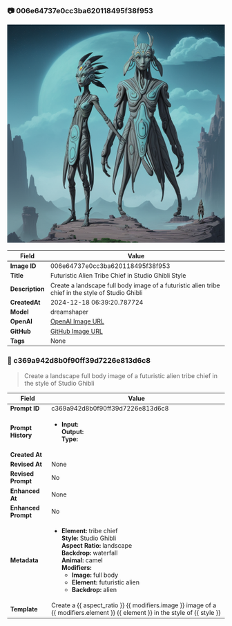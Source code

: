 

### 📷 006e64737e0cc3ba620118495f38f953 


![data.id](./006e64737e0cc3ba620118495f38f953.jpg)


| Field          | Value                                                                                                                     |
|----------------|---------------------------------------------------------------------------------------------------------------------------|
| **Image ID**             | 006e64737e0cc3ba620118495f38f953                                                                                                             |
| **Title**           | Futuristic Alien Tribe Chief in Studio Ghibli Style                                                                                                       |
| **Description**           | Create a landscape full body image of a futuristic alien tribe chief in the style of Studio Ghibli                                                                                                       |
| **CreatedAt**        | 2024-12-18 06:39:20.787724                                                                                                        |
| **Model**        | dreamshaper                                                                                                        |
| **OpenAI**         | [OpenAI Image URL](http://192.168.1.85:8081/generated-images/b64452914412.png)                                                                                |
| **GitHub**         | [GitHub Image URL](https://raw.githubusercontent.com/Caneta-Silva/weeb/refs/heads/main/images/006e64737e0cc3ba620118495f38f953/006e64737e0cc3ba620118495f38f953.jpg)                                                                                |
| **Tags**       | None                                                                                                                   |

### 📜 c369a942d8b0f90ff39d7226e813d6c8

> Create a landscape full body image of a futuristic alien tribe chief in the style of Studio Ghibli

| Field          | Value                                                                                                                                                                      |
|----------------|----------------------------------------------------------------------------------------------------------------------------------------------------------------------------|
| **Prompt ID**  | c369a942d8b0f90ff39d7226e813d6c8                                                                                                                                                            |
| **Prompt History** | <ul><li>**Input:**  <br> **Output:**  <br> **Type:** </li></ul> |
| **Created At** |                                                                                                                                                    |
| **Revised At** | None                                                                                                                                                   |
| **Revised Prompt** | No                                                                                                                                                                      |
| **Enhanced At** | None                                                                                                                                                  |
| **Enhanced Prompt** | No                                                                                                                                                                    |
| **Metadata**   | <ul><li>**Element:** tribe chief <br> **Style:** Studio Ghibli <br> **Aspect Ratio:** landscape <br> **Backdrop:** waterfall <br> **Animal:** camel <br> **Modifiers:**<ul><li>**Image:** full body</li><li>**Element:** futuristic alien</li><li>**Backdrop:** alien</li></ul></li></ul> |
| **Template**   | Create a {{ aspect_ratio }} {{ modifiers.image }} image of a {{ modifiers.element }} {{ element }} in the style of {{ style }}                                                                                                                                           |


